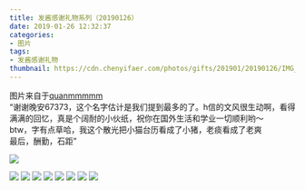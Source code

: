 ```yaml
---
title: 发酱感谢礼物系列（20190126）
date: 2019-01-26 12:32:37
categories:
- 图片
tags:
- 发酱感谢礼物
thumbnail: https://cdn.chenyifaer.com/photos/gifts/201901/20190126/IMG_6911.JPG
---
```


图片来自于<a href="https://weibo.com/p/1005051720171447" target="_blank">quanmmmmm</a><br/>“谢谢晚安67373，这个名字估计是我们提到最多的了。h信的文风很生动啊，看得满满的回忆，真是个阔耐的小伙纸，祝你在国外生活和学业一切顺利哟～<br/>btw，字有点草哈，我这个散光把小猫台历看成了小猪，老痰看成了老爽<br/>最后，酬勤，石距”

![](https://cdn.chenyifaer.com/photos/gifts/201901/20190126/IMG_6911.JPG)

<!--more-->

![](https://cdn.chenyifaer.com/photos/gifts/201901/20190126/IMG_6912.JPG)
![](https://cdn.chenyifaer.com/photos/gifts/201901/20190126/IMG_6913.JPG)
![](https://cdn.chenyifaer.com/photos/gifts/201901/20190126/IMG_6914.JPG)
![](https://cdn.chenyifaer.com/photos/gifts/201901/20190126/IMG_6915.JPG)
![](https://cdn.chenyifaer.com/photos/gifts/201901/20190126/IMG_6916.JPG)
![](https://cdn.chenyifaer.com/photos/gifts/201901/20190126/IMG_6917.JPG)
![](https://cdn.chenyifaer.com/photos/gifts/201901/20190126/IMG_6918.JPG)
![](https://cdn.chenyifaer.com/photos/gifts/201901/20190126/IMG_6919.JPG)
